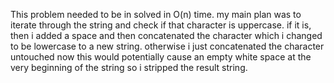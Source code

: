 This problem needed to be in solved in O(n) time. my main plan was to iterate through the string and check if that character is uppercase. if it is, then i added a space and then concatenated the character which i changed to be lowercase to a new string. otherwise i just concatenated the character untouched  now this would potentially cause an empty white space at the very beginning of the string so i stripped the result string. 